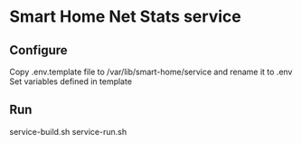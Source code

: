 # Smart Home Net Stats service

## Configure
Copy .env.template file to /var/lib/smart-home/service and rename it to .env
Set variables defined in template

## Run
service-build.sh
service-run.sh
